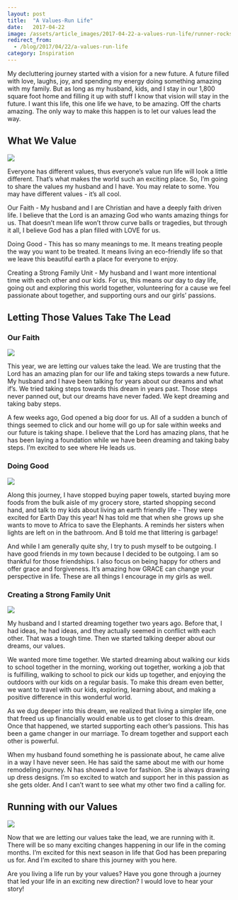 ```yaml
---
layout: post
title:  "A Values-Run Life"
date:   2017-04-22
image: /assets/article_images/2017-04-22-a-values-run-life/runner-rocks.jpg
redirect_from:
  - /blog/2017/04/22/a-values-run-life
category: Inspiration
---
```


My decluttering journey started with a vision for a new future. A future filled with love, laughs, joy, and spending my energy doing something amazing with my family. But as long as my husband, kids, and I stay in our 1,800 square foot home and filling it up with stuff I know that vision will stay in the future. I want this life, this one life we have, to be amazing. Off the charts amazing. The only way to make this happen is to let our values lead the way.

## What We Value

![]({{site.url}}/assets/article_images/2017-04-22-a-values-run-life/beach-couple.jpg)

Everyone has different values, thus everyone’s value run life will look a little different. That’s what makes the world such an exciting place. So, I’m going to share the values my husband and I have. You may relate to some. You may have different values - it’s all cool.

Our Faith - My husband and I are Christian and have a deeply faith driven life. I believe that the Lord is an amazing God who wants amazing things for us. That doesn’t mean life won’t throw curve balls or tragedies, but through it all, I believe God has a plan filled with LOVE for us.

Doing Good - This has so many meanings to me. It means treating people the way you want to be treated. It means living an eco-friendly life so that we leave this beautiful earth a place for everyone to enjoy.

Creating a Strong Family Unit - My husband and I want more intentional time with each other and our kids. For us, this means our day to day life, going out and exploring this world together, volunteering for a cause we feel passionate about together, and supporting ours and our girls’ passions.

## Letting Those Values Take The Lead

### Our Faith

![]({{site.url}}/assets/article_images/2017-04-22-a-values-run-life/prayer.jpg)

This year, we are letting our values take the lead. We are trusting that the Lord has an amazing plan for our life and taking steps towards a new future. My husband and I have been talking for years about our dreams and what if’s. We tried taking steps towards this dream in years past. Those steps never panned out, but our dreams have never faded. We kept dreaming and taking baby steps.

A few weeks ago, God opened a big door for us. All of a sudden a bunch of things seemed to click and our home will go up for sale within weeks and our future is taking shape. I believe that the Lord has amazing plans, that he has been laying a foundation while we have been dreaming and taking baby steps. I’m excited to see where He leads us.

### Doing Good

![]({{site.url}}/assets/article_images/2017-04-22-a-values-run-life/mailbox.jpg)

Along this journey, I have stopped buying paper towels, started buying more foods from the bulk aisle of my grocery store, started shopping second hand, and talk to my kids about living an earth friendly life - They were excited for Earth Day this year! N has told me that when she grows up she wants to move to Africa to save the Elephants.  A reminds her sisters when lights are left on in the bathroom. And B told me that littering is garbage!

And while I am generally quite shy, I try to push myself to be outgoing. I have good friends in my town because I decided to be outgoing. I am so thankful for those friendships. I also focus on being happy for others and offer grace and forgiveness. It’s amazing how GRACE can change your perspective in life. These are all things I encourage in my girls as well.

### Creating a Strong Family Unit

![]({{site.url}}/assets/article_images/2017-04-22-a-values-run-life/family-on-log.jpg)

My husband and I started dreaming together two years ago. Before that, I had ideas, he had ideas, and they actually seemed in conflict with each other. That was a tough time. Then we started talking deeper about our dreams, our values.

We wanted more time together. We started dreaming about walking our kids to school together in the morning, working out together, working a job that is fulfilling, walking to school to pick our kids up together, and enjoying the outdoors with our kids on a regular basis. To make this dream even better, we want to travel with our kids, exploring, learning about, and making a positive difference in this wonderful world.

As we dug deeper into this dream, we realized that living a simpler life, one that freed us up financially would enable us to get closer to this dream. Once that happened, we started supporting each other’s passions. This has been a game changer in our marriage. To dream together and support each other is powerful.

When my husband found something he is passionate about, he came alive in a way I have never seen. He has said the same about me with our home remodeling journey. N has showed a love for fashion. She is always drawing up dress designs. I’m so excited to watch and support her in this passion as she gets older. And I can’t want to see what my other two find a calling for.

## Running with our Values

![]({{site.url}}/assets/article_images/2017-04-22-a-values-run-life/arrow-path.jpg)

Now that we are letting our values take the lead, we are running with it. There will be so many exciting changes happening in our life in the coming months. I’m excited for this next season in life that God has been preparing us for. And I’m excited to share this journey with you here.

Are you living a life run by your values? Have you gone through a journey that led your life in an exciting new direction? I would love to hear your story!
